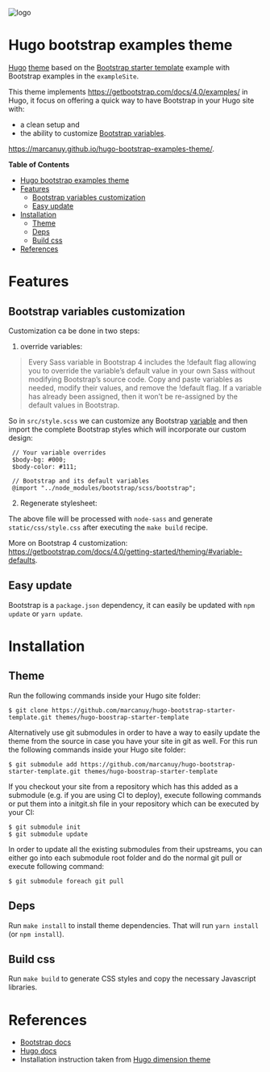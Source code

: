 ![logo](https://marcanuy.github.io/hugoostrapped/)

Hugo bootstrap examples theme
====================================

[Hugo](https://gohugo.io) [theme](https://gohugo.io/themes/) based on
the [Bootstrap starter
template](https://getbootstrap.com/docs/4.0/examples/starter-template/)
example with Bootstrap examples in the `exampleSite`.

This theme implements <https://getbootstrap.com/docs/4.0/examples/> in
Hugo, it focus on offering a quick way to have Bootstrap in your
Hugo site with:

- a clean setup and
- the ability to customize [Bootstrap variables](https://github.com/twbs/bootstrap/blob/v4-dev/scss/_variables.scss).

<https://marcanuy.github.io/hugo-bootstrap-examples-theme/>.

<!-- markdown-toc start - Don't edit this section. Run M-x markdown-toc-refresh-toc -->
**Table of Contents**

- [Hugo bootstrap examples theme](#hugo-bootstrap-examples-theme)
- [Features](#features)
    - [Bootstrap variables customization](#bootstrap-variables-customization)
    - [Easy update](#easy-update)
- [Installation](#installation)
    - [Theme](#theme)
    - [Deps](#deps)
    - [Build css](#build-css)
- [References](#references)

<!-- markdown-toc end -->

# Features

## Bootstrap variables customization

Customization ca be done in two steps:

1. override variables:

> Every Sass variable in Bootstrap 4 includes the !default flag
> allowing you to override the variable’s default value in your own
> Sass without modifying Bootstrap’s source code. Copy and paste
> variables as needed, modify their values, and remove the !default
> flag. If a variable has already been assigned, then it won’t be
> re-assigned by the default values in Bootstrap.

So in `src/style.scss` we can customize any Bootstrap
[variable](https://github.com/twbs/bootstrap/blob/v4-dev/scss/_variables.scss)
and then import the complete Bootstrap styles which will incorporate
our custom design:

	 // Your variable overrides
	 $body-bg: #000;
	 $body-color: #111;

	 // Bootstrap and its default variables
	 @import "../node_modules/bootstrap/scss/bootstrap";

2. Regenerate stylesheet:

The above file will be processed with `node-sass` and generate
`static/css/style.css` after executing the `make build` recipe.

More on Bootstrap 4 customization: <https://getbootstrap.com/docs/4.0/getting-started/theming/#variable-defaults>.

## Easy update

Bootstrap is a `package.json` dependency, it can easily be updated
with `npm update` or `yarn update`.

# Installation

## Theme

Run the following commands inside your Hugo site folder:

    $ git clone https://github.com/marcanuy/hugo-bootstrap-starter-template.git themes/hugo-boostrap-starter-template

Alternatively use git submodules in order to have a way to easily update the theme from the source in case you have your site in git as well.
For this run the following commands inside your Hugo site folder:

    $ git submodule add https://github.com/marcanuy/hugo-bootstrap-starter-template.git themes/hugo-boostrap-starter-template

If you checkout your site from a repository which has this added as a submodule (e.g. if you are using CI to deploy), execute following commands or put them into a initgit.sh file in your repository which can be executed by your CI:

    $ git submodule init
    $ git submodule update

In order to update all the existing submodules from their upstreams, you can either go into each submodule root folder and do the normal git pull or execute following command:

    $ git submodule foreach git pull

## Deps

Run `make install` to install theme dependencies. That will run `yarn install` (or `npm install`).

## Build css

Run `make build` to generate CSS styles and copy the necessary
Javascript libraries.

# References

- [Bootstrap docs](https://getbootstrap.com/docs/4.0/)
- [Hugo docs](https://gohugo.io/)
- Installation instruction taken from [Hugo dimension theme](https://themes.gohugo.io/dimension)
